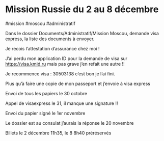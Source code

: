 # Mission Russie du 2 au 8 décembre
#mission #moscou #administratif

Dans le dossier Documents/Administratif/Mission Moscou, demande visa express, la liste des documents à envoyer.

Je recois l’attestation d’assurance chez moi !

J’ai perdu mon application ID pour la demande de visa sur https://visa.kmid.ru mais pas grave j’en refait une autre !!

Je recommence visa : 30503138  c’est bon je l’ai fini.

Plus qu’à faire une copie de mon passeport et j’envoie à visa express

Envoi de tous les papiers le 30 octobre

Appel de visaexpress le 31, il manque une signature !!

Envoi du papier signé le 1er novembre 

Le dossier est au consulat j’aurais la réponse le 20 novembre

Billets le 2 décembre 11h35, le 8 8h40 préréservés

